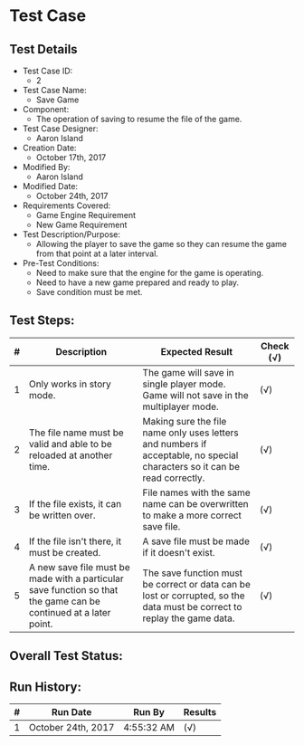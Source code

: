 # Test Case 

## Test Details

* Test Case ID:
  * 2
* Test Case Name:
  * Save Game
* Component: 
  * The operation of saving to resume the file of the game.
* Test Case Designer:
  * Aaron Island
* Creation Date:
  * October 17th, 2017
* Modified By:
  * Aaron Island
* Modified Date:
  * October 24th, 2017
* Requirements Covered:
  * Game Engine Requirement
  * New Game Requirement
* Test Description/Purpose:
  * Allowing the player to save the game so they can resume the game from that point at a later interval.
* Pre-Test Conditions:
  * Need to make sure that the engine for the game is operating.
  * Need to have a new game prepared and ready to play.
  * Save condition must be met.
  
## Test Steps: 
| # | Description | Expected Result | Check (√) |
| --- | --- | --- | --- |
| 1 | Only works in story mode. | The game will save in single player mode. Game will not save in the multiplayer mode. | (√) |			
| 2 | The file name must be valid and able to be reloaded at another time. | Making sure the file name only uses letters and numbers if acceptable, no special characters so it can be read correctly. | (√) |			
| 3 | If the file exists, it can be written over. | File names with the same name can be overwritten to make a more correct save file. | (√) |			
| 4 | If the file isn't there, it must be created. | A save file must be made if it doesn't exist. | (√) |			
| 5 | A new save file must be made with a particular save function so that the game can be continued at a later point. | The save function must be correct or data can be lost or corrupted, so the data must be correct to replay the game data. | (√) |			
			

## Overall Test Status:



## Run History:
| # |	Run Date |	Run By |	Results |
| --- | --- | --- | --- |
| 1 | October 24th, 2017 | 4:55:32 AM | (√) |			
	
